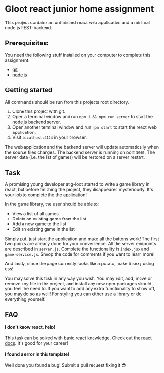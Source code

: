 
#  Gloot react junior home assignment

This project contains an unfinished react web application and a minimal node.js REST-backend.

##  Prerequisites:
You need the following stuff installed on your computer to complete this assignment:
* [git](https://git-scm.com/)
* [node.js](https://nodejs.org)

##  Getting started
All commands should be run from this projects root directory.
1. Clone this project with git.
2. Open a terminal window and run `npm i && npm run server` to start the node.js backend server.
3. Open another terminal window and run `npm start` to start the react web application.
4. Visit `localhost:4444` in your browser.

The web application and the backend server will update automatically when the source files changes. The backend server is running on port `3000`. The server data (i.e. the list of games) will be restored on a server restart.

##  Task
A promising young developer at g-loot started to write a game library in react, but before finishing the project, they disappeared mysteriously. It's your job to complete the the application!

In the game library, the user should be able to:
* View a list of all games
* Delete an existing game from the list
* Add a new game to the list
* Edit an existing game in the list

Simply put, just start the application and make all the buttons work! The first two points are already done for your convenience. All the server endpoints are described in `server.js`. Complete the functionality in `index.jsx` and `game-service.js`. Snoop the code for comments if you want to learn more!

And lastly, since the page currently looks like a potato, make it sexy using css!

You may solve this task in any way you wish. You may edit, add, move or remove any file in the project, and install any new npm-packages should you feel the need to. If you want to add any extra functionality to show off, you may do so as well! For styling you can either use a library or do everything yourself.

## FAQ
#### I don't know react, help!
This task can be solved with basic react knowledge. Check out the [react docs](https://reactjs.org/docs/getting-started.html). It's good for your career!
#### I found a error in this template!
Well done you found a bug! Submit a pull request fixing it 😎
